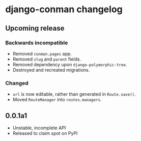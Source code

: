 # django-conman changelog

## Upcoming release

### Backwards incompatible

* Removed `conman.pages` app.
* Removed `slug` and `parent` fields.
* Removed dependency upon `django-polymorphic-tree`.
* Destroyed and recreated migrations.

### Changed

* `url` is now editable, rather than generated in `Route.save()`.
* Moved `RouteManager` into `routes.managers`.

## 0.0.1a1
* Unstable, incomplete API
* Released to claim spot on PyPI
